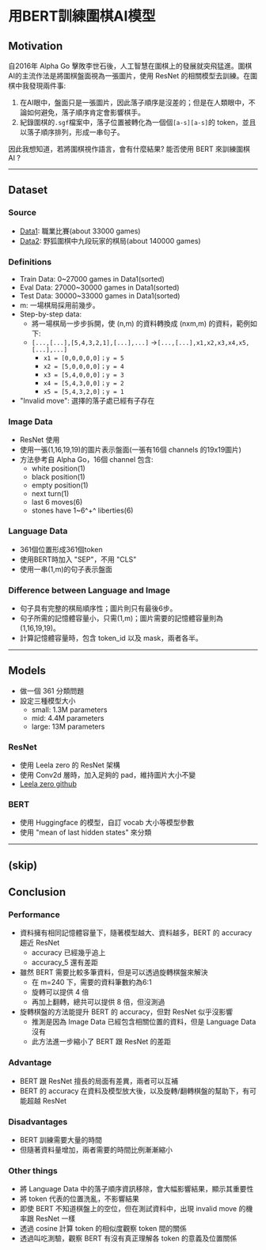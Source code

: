 用BERT訓練圍棋AI模型
===

## Motivation
自2016年 Alpha Go 擊敗李世石後，人工智慧在圍棋上的發展就突飛猛進。圍棋AI的主流作法是將圍棋盤面視為一張圖片，使用 ResNet 的相關模型去訓練。在圍棋中我發現兩件事:
1. 在AI眼中，盤面只是一張圖片，因此落子順序是沒差的；但是在人類眼中，不論如何避免，落子順序肯定會影響棋手。
2. 紀錄圍棋的`.sgf`檔案中，落子位置被轉化為一個個`[a-s][a-s]`的 token，並且以落子順序排列，形成一串句子。

因此我想知道，若將圍棋視作語言，會有什麼結果? 能否使用 BERT 來訓練圍棋 AI ?

---

## Dataset
### Source
* [Data1](http://sinago.com/qipu/new_gibo.asp): 職業比賽(about 33000 games)
* [Data2](https://github.com/featurecat/go-dataset): 野狐圍棋中九段玩家的棋局(about 140000 games)

### Definitions
* Train Data: 0~27000 games in Data1(sorted)
* Eval Data: 27000~30000 games in Data1(sorted)
* Test Data: 30000~33000 games in Data1(sorted)
* m: 一場棋局採用前幾步。
* Step-by-step data: 
    * 將一場棋局一步步拆開，使 (n,m) 的資料轉換成 (nxm,m) 的資料，範例如下:
    * `[...,[...],[5,4,3,2,1],[...],...]` ->`[...,[...],x1,x2,x3,x4,x5,[...],...]`
        * `x1 = [0,0,0,0,0]；y = 5`
        * `x2 = [5,0,0,0,0]；y = 4`
        * `x3 = [5,4,0,0,0]；y = 3`
        * `x4 = [5,4,3,0,0]；y = 2`
        * `x5 = [5,4,3,2,0]；y = 1`
* "Invalid move": 選擇的落子處已經有子存在

### Image Data
* ResNet 使用
* 使用一張(1,16,19,19)的圖片表示盤面(一張有16個 channels 的19x19圖片)
* 方法參考自 Alpha Go，16個 channel 包含:
    * white position(1)
    * black position(1)
    * empty position(1)
    * next turn(1)
    * last 6 moves(6)
    * stones have 1~6^+^ liberties(6)

### Language Data
* 361個位置形成361個token
* 使用BERT時加入 "SEP"，不用 "CLS"
* 使用一串(1,m)的句子表示盤面

### Difference between Language and Image
* 句子具有完整的棋局順序性；圖片則只有最後6步。
* 句子所需的記憶體容量小，只需(1,m)；圖片需要的記憶體容量則為(1,16,19,19)。
* 計算記憶體容量時，包含 token_id 以及 mask，兩者各半。

---

## Models
* 做一個 361 分類問題
* 設定三種模型大小
    * small: 1.3M parameters
    * mid: 4.4M parameters
    * large: 13M parameters

### ResNet
* 使用 Leela zero 的 ResNet 架構
* 使用 Conv2d 層時，加入足夠的 pad，維持圖片大小不變
* [Leela zero github](https://github.com/leela-zero/leela-zero)

### BERT
* 使用 Huggingface 的模型，自訂 vocab 大小等模型參數
* 使用 "mean of last hidden states" 來分類
---
(skip)
---

## Conclusion
### Performance
* 資料擁有相同記憶體容量下，隨著模型越大、資料越多，BERT 的 accuracy 趨近 ResNet
    * accuracy 已經幾乎追上
    * accuracy_5 還有差距
* 雖然 BERT 需要比較多筆資料，但是可以透過旋轉棋盤來解決
    * 在 m=240 下，需要的資料筆數約為6:1
    * 旋轉可以提供 4 倍
    * 再加上翻轉，總共可以提供 8 倍，但沒測過
* 旋轉棋盤的方法能提升 BERT 的 accuracy，但對 ResNet 似乎沒影響
    * 推測是因為 Image Data 已經包含相關位置的資料，但是 Language Data 沒有
    * 此方法進一步縮小了 BERT 跟 ResNet 的差距

### Advantage
* BERT 跟 ResNet 擅長的局面有差異，兩者可以互補
* BERT 的 accuracy 在資料及模型放大後，以及旋轉/翻轉棋盤的幫助下，有可能超越 ResNet

### Disadvantages
* BERT 訓練需要大量的時間
* 但隨著資料量增加，兩者需要的時間比例漸漸縮小

### Other things
* 將 Language Data 中的落子順序資訊移除，會大幅影響結果，顯示其重要性
* 將 token 代表的位置洗亂，不影響結果
* 即使 BERT 不知道棋盤上的空位，但在測試資料中，出現 invalid move 的機率跟 ResNet 一樣
* 透過 cosine 計算 token 的相似度觀察 token 間的關係
* 透過叫吃測驗，觀察 BERT 有沒有真正理解各 token 的意義及位置關係
